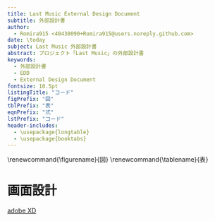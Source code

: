 ```yaml
---
title: Last Music External Design Document
subtitle: 外部設計書
author:
  - Romira915 <40430090+Romira915@users.noreply.github.com>
date: \today
subject: Last Music 外部設計書
abstract: プロジェクト「Last Music」の外部設計書
keywords: 
  - 外部設計書
  - EDD
  - External Design Document
fontsize: 10.5pt
listingTitle: "コード"
figPrefix: "図"
tblPrefix: "表"
eqnPrefix: "式"
lstPrefix: "コード"
header-includes:
  - \usepackage{longtable}
  - \usepackage{booktabs}
---
```


\renewcommand{\figurename}{図}
\renewcommand{\tablename}{表}

# 画面設計

[adobe XD](Last%20Music.xd)